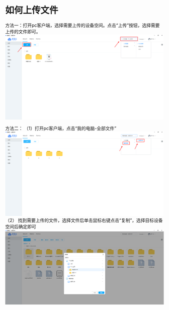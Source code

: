# 如何上传文件
方法一：打开pc客户端，选择需要上传的设备空间。点击“上传”按钮，选择需要上传的文件即可。
![微信图片_20200113120212.png](./upload-dir/微信图片_20200113120212.png)

方法二：
（1）打开pc客户端，点击“我的电脑-全部文件”   
![微信图片_20200113120218.png](./upload-dir/微信图片_20200113120218.png)
（2） 找到需要上传的文件，选择文件后单击鼠标右键点击“复制”，选择目标设备空间后确定即可
![微信图片_20200113120224.png](./upload-dir/微信图片_20200113120224.png)
